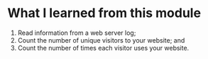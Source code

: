 # What I learned from this module
1. Read information from a web server log;
1. Count the number of unique visitors to your website; and
1. Count the number of times each visitor uses your website.
